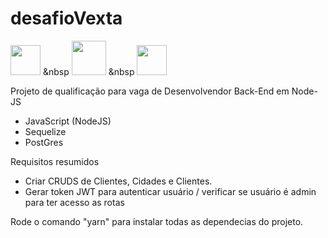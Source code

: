 # desafioVexta


<img src="https://img.icons8.com/color/452/nodejs.png" width="48"> &nbsp  <img src="https://cdn.iconscout.com/icon/free/png-256/sequelize-3-1175091.png" width="55"> &nbsp <img src="https://d1.awsstatic.com/rdsImages/postgresql_logo.6de4615badd99412268bc6aa8fc958a0f403dd41.png" width="48">

Projeto de qualificação para vaga de Desenvolvendor Back-End em Node-JS

  * JavaScript (NodeJS)
  * Sequelize
  * PostGres
  
Requisitos resumidos

  * Criar CRUDS de Clientes, Cidades e Clientes.
  * Gerar token JWT para autenticar usuário / verificar se usuário é admin
  para ter acesso as rotas
  
Rode o comando "yarn" para instalar todas as dependecias do projeto.
